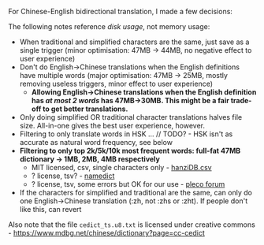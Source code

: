 For Chinese-English bidirectional translation, I made a few decisions:

The following notes reference _disk usage_, not memory usage:
- When traditional and simplified characters are the same, just save as a single trigger (minor optimisation: 47MB -> 44MB, no negative effect to user experience)
- Don't do English->Chinese translations when the English definitions have multiple words (major optimisation: 47MB -> 25MB, mostly removing useless triggers, minor effect to user experience)
  - **Allowing English->Chinese translations when the English definition has _at most 2 words_ has 47MB->30MB. This might be a fair trade-off to get better translations.**
- Only doing simplified OR traditional character translations halves file size. All-in-one gives the best user experience, however.
- Filtering to only translate words in HSK ... // TODO? - HSK isn't as accurate as natural word frequency, see below
- **Filtering to only top 2k/5k/10k most frequent words: full-fat 47MB dictionary ->  1MB, 2MB, 4MB respectively**
  - MIT licensed, csv, single characters only - [hanziDB.csv](https://github.com/ruddfawcett/hanziDB.csv/blob/master/data/hanziDB.csv)
  - ? license, tsv? - [namedict](https://github.com/thyrlian/namedict/blob/master/data/Modern%20Chinese%20Character%20Frequency%20List)
  - ? license, tsv, some errors but OK for our use - [pleco forum](https://www.plecoforums.com/threads/word-frequency-list-based-on-a-15-billion-character-corpus-bcc-blcu-chinese-corpus.5859/)
- If the characters for simplified and traditional are the same, can only do one English->Chinese translation (:zh, not :zhs or :zht). If people don't like this, can revert
  
Also note that the file `cedict_ts.u8.txt` is licensed under creative commons - https://www.mdbg.net/chinese/dictionary?page=cc-cedict

